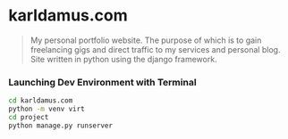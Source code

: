 # karldamus.com
> My personal portfolio website. The purpose of which is to gain freelancing gigs and direct traffic to my services and personal blog. Site written in python using the django framework.
### Launching Dev Environment with Terminal
```bash
cd karldamus.com
python -m venv virt
cd project
python manage.py runserver
```
